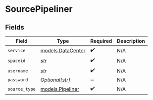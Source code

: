 # SourcePipeliner


## Fields

| Field                                        | Type                                         | Required                                     | Description                                  |
| -------------------------------------------- | -------------------------------------------- | -------------------------------------------- | -------------------------------------------- |
| `service`                                    | [models.DataCenter](../models/datacenter.md) | :heavy_check_mark:                           | N/A                                          |
| `spaceid`                                    | *str*                                        | :heavy_check_mark:                           | N/A                                          |
| `username`                                   | *str*                                        | :heavy_check_mark:                           | N/A                                          |
| `password`                                   | *Optional[str]*                              | :heavy_minus_sign:                           | N/A                                          |
| `source_type`                                | [models.Pipeliner](../models/pipeliner.md)   | :heavy_check_mark:                           | N/A                                          |